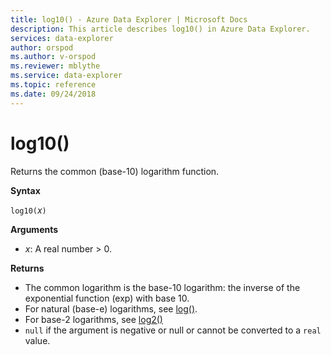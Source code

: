 ```yaml
---
title: log10() - Azure Data Explorer | Microsoft Docs
description: This article describes log10() in Azure Data Explorer.
services: data-explorer
author: orspod
ms.author: v-orspod
ms.reviewer: mblythe
ms.service: data-explorer
ms.topic: reference
ms.date: 09/24/2018
---
```

# log10()

Returns the common (base-10) logarithm function.  

**Syntax**

`log10(`*x*`)`

**Arguments**

* *x*: A real number > 0.

**Returns**

* The common logarithm is the base-10 logarithm: the inverse of the exponential function (exp) with base 10.
* For natural (base-e) logarithms, see [log()](log-function.md).
* For base-2 logarithms, see [log2()](log2-function.md)
* `null` if the argument is negative or null or cannot be converted to a `real` value. 